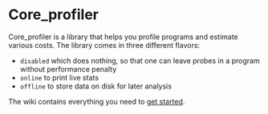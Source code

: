 Core_profiler
=============

Core_profiler is a library that helps you profile programs and
estimate various costs. The library comes in three different flavors:

- `disabled` which does nothing, so that one can leave probes in a
  program without performance penalty
- `online` to print live stats
- `offline` to store data on disk for later analysis

The wiki contains everything you need to [get started](https://github.com/janestreet/core_profiler/wiki/GettingStarted).
